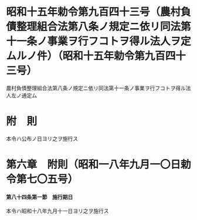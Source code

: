 # 昭和十五年勅令第九百四十三号（農村負債整理組合法第八条ノ規定ニ依リ同法第十一条ノ事業ヲ行フコトヲ得ル法人ヲ定ムルノ件）（昭和十五年勅令第九百四十三号）
農村負債整理組合法第八条ノ規定ニ依リ同法第十一条ノ事業ヲ行フコトヲ得ル法人左ノ通定ム
# 附　則
本令ハ公布ノ日ヨリ之ヲ施行ス
# 第六章　附則（昭和一八年九月一〇日勅令第七〇五号）
#### 第八十四条第一節　施行期日
本令ハ昭和十八年九月十一日ヨリ之ヲ施行ス
